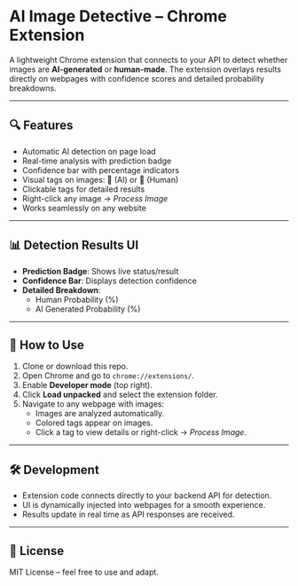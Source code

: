 # AI Image Detective – Chrome Extension

A lightweight Chrome extension that connects to your API to detect whether images are **AI-generated** or **human-made**. The extension overlays results directly on webpages with confidence scores and detailed probability breakdowns.

---

## 🔍 Features

- Automatic AI detection on page load
- Real-time analysis with prediction badge
- Confidence bar with percentage indicators
- Visual tags on images: 🤖 (AI) or 👤 (Human)
- Clickable tags for detailed results
- Right-click any image → _Process Image_
- Works seamlessly on any website

---

## 📊 Detection Results UI

- **Prediction Badge**: Shows live status/result
- **Confidence Bar**: Displays detection confidence
- **Detailed Breakdown**:
  - Human Probability (%)
  - AI Generated Probability (%)

---

## 🚀 How to Use

1. Clone or download this repo.
2. Open Chrome and go to `chrome://extensions/`.
3. Enable **Developer mode** (top right).
4. Click **Load unpacked** and select the extension folder.
5. Navigate to any webpage with images:
   - Images are analyzed automatically.
   - Colored tags appear on images.
   - Click a tag to view details or right-click → _Process Image_.

---

## 🛠️ Development

- Extension code connects directly to your backend API for detection.
- UI is dynamically injected into webpages for a smooth experience.
- Results update in real time as API responses are received.

---

## 📄 License

MIT License – feel free to use and adapt.
